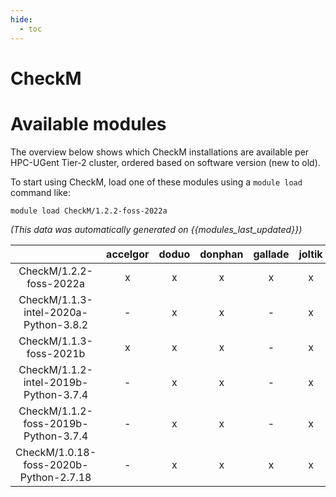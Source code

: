 ```yaml
---
hide:
  - toc
---
```


CheckM
======

# Available modules


The overview below shows which CheckM installations are available per HPC-UGent Tier-2 cluster, ordered based on software version (new to old).

To start using CheckM, load one of these modules using a `module load` command like:

```shell
module load CheckM/1.2.2-foss-2022a
```

*(This data was automatically generated on {{modules_last_updated}})*  

| |accelgor|doduo|donphan|gallade|joltik|shinx|skitty|
| :---: | :---: | :---: | :---: | :---: | :---: | :---: | :---: |
|CheckM/1.2.2-foss-2022a|x|x|x|x|x|x|-|
|CheckM/1.1.3-intel-2020a-Python-3.8.2|-|x|x|-|x|-|-|
|CheckM/1.1.3-foss-2021b|x|x|x|-|x|-|-|
|CheckM/1.1.2-intel-2019b-Python-3.7.4|-|x|x|-|x|-|-|
|CheckM/1.1.2-foss-2019b-Python-3.7.4|-|x|x|-|x|-|-|
|CheckM/1.0.18-foss-2020b-Python-2.7.18|-|x|x|x|x|-|-|

